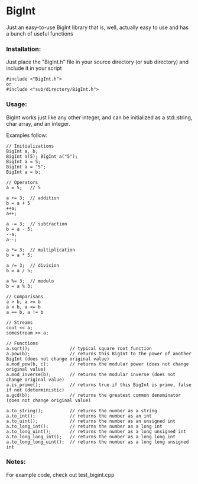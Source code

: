# BigInt

Just an easy-to-use BigInt library that is, well, actually easy to use and has a bunch of useful functions

### Installation:

Just place the "BigInt.h" file in your source directory (or sub directory) and include it in your script

```
#include <"BigInt.h">
or
#include <"sub/directory/BigInt.h">
```

### Usage:

BigInt works just like any other integer, and can be initialized as a std::string, char array, and an integer.

Examples follow:

```
// Initializations
BigInt a, b;
BigInt a(5); BigInt a("5");
BigInt a = 5;
BigInt a = "5";
BigInt a = b;

// Operators
a = 5;   // 5

a += 3;  // addition
b = a + 5
++a;
a++;

a -= 3;  // subtraction
b = a - 5;
--a;
a--;

a *= 3;  // multiplication
b = a * 5;

a /= 3;  // division
b = a / 5;

a %= 3;  // modulo
b = a % 3;

// Comparisans
a > b, a >= b
a < b, a <= b
a == b, a != b

// Streams
cout << a;
somestream >> a;

// Functions
a.sqrt();               // typical square root function
a.pow(b);               // returns this BigInt to the power of another BigInt (does not change original value)
a.mod_pow(b, c);        // returns the modular power (does not change original value)
a.mod_inverse(b);       // returns the modular inverse (does not change original value)
a.is_prime();           // returns true if this BigInt is prime, false if not (deterministic)
a.gcd(b);               // returns the greatest common denominator (does not change original value)

a.to_string();          // returns the number as a string
a.to_int();             // returns the number as an int
a.to_uint();            // returns the number as an unsigned int
a.to_long_int();        // returns the number as a long int
a.to_long_uint();       // returns the number as a long unsigned int
a.to_long_long_int();   // returns the number as a long long int
a.to_long_long_uint();  // returns the number as a long long unsigned int

```

### Notes:

For example code, check out test_bigint.cpp

